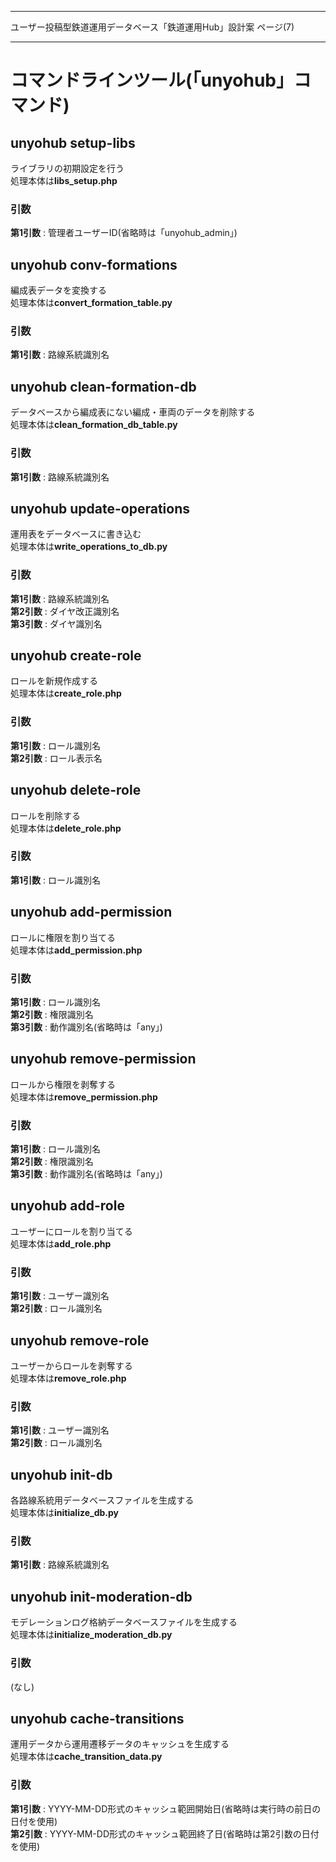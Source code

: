 --------------------------------------------------------------------------------

  ユーザー投稿型鉄道運用データベース「鉄道運用Hub」設計案    ページ(7)

--------------------------------------------------------------------------------

# コマンドラインツール(「unyohub」コマンド)

## unyohub setup-libs
ライブラリの初期設定を行う  
処理本体は**libs_setup.php**

### 引数
**第1引数** : 管理者ユーザーID(省略時は「unyohub_admin」)


## unyohub conv-formations
編成表データを変換する  
処理本体は**convert_formation_table.py**

### 引数
**第1引数** : 路線系統識別名


## unyohub clean-formation-db
データベースから編成表にない編成・車両のデータを削除する  
処理本体は**clean_formation_db_table.py**

### 引数
**第1引数** : 路線系統識別名


## unyohub update-operations
運用表をデータベースに書き込む  
処理本体は**write_operations_to_db.py**

### 引数
**第1引数** : 路線系統識別名  
**第2引数** : ダイヤ改正識別名  
**第3引数** : ダイヤ識別名


## unyohub create-role
ロールを新規作成する  
処理本体は**create_role.php**

### 引数
**第1引数** : ロール識別名  
**第2引数** : ロール表示名


## unyohub delete-role
ロールを削除する  
処理本体は**delete_role.php**

### 引数
**第1引数** : ロール識別名


## unyohub add-permission
ロールに権限を割り当てる  
処理本体は**add_permission.php**

### 引数
**第1引数** : ロール識別名  
**第2引数** : 権限識別名  
**第3引数** : 動作識別名(省略時は「any」)


## unyohub remove-permission
ロールから権限を剥奪する  
処理本体は**remove_permission.php**

### 引数
**第1引数** : ロール識別名  
**第2引数** : 権限識別名  
**第3引数** : 動作識別名(省略時は「any」)


## unyohub add-role
ユーザーにロールを割り当てる  
処理本体は**add_role.php**

### 引数
**第1引数** : ユーザー識別名  
**第2引数** : ロール識別名


## unyohub remove-role
ユーザーからロールを剥奪する  
処理本体は**remove_role.php**

### 引数
**第1引数** : ユーザー識別名  
**第2引数** : ロール識別名


## unyohub init-db
各路線系統用データベースファイルを生成する  
処理本体は**initialize_db.py**

### 引数
**第1引数** : 路線系統識別名


## unyohub init-moderation-db
モデレーションログ格納データベースファイルを生成する  
処理本体は**initialize_moderation_db.py**

### 引数
(なし)


## unyohub cache-transitions
運用データから運用遷移データのキャッシュを生成する  
処理本体は**cache_transition_data.py**

### 引数
**第1引数** : YYYY-MM-DD形式のキャッシュ範囲開始日(省略時は実行時の前日の日付を使用)  
**第2引数** : YYYY-MM-DD形式のキャッシュ範囲終了日(省略時は第2引数の日付を使用)
